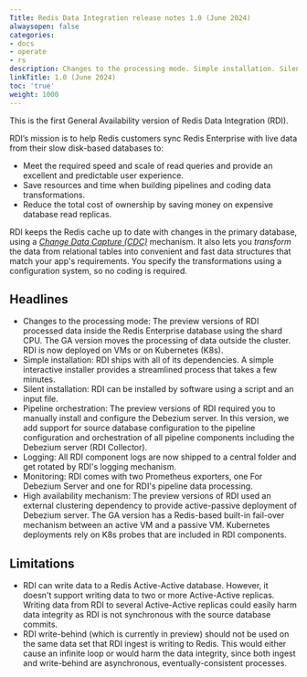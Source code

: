```yaml
---
Title: Redis Data Integration release notes 1.0 (June 2024)
alwaysopen: false
categories:
- docs
- operate
- rs
description: Changes to the processing mode. Simple installation. Silent installation. Pipeline orchestration. Logging. Monitoring. High availability mechanism.
linkTitle: 1.0 (June 2024)
toc: 'true'
weight: 1000
---
```


This is the first General Availability version of Redis Data Integration (RDI).

RDI’s mission is to help Redis customers sync Redis Enterprise with live data from their slow disk-based databases to:

- Meet the required speed and scale of read queries and provide an excellent and predictable user experience.
- Save resources and time when building pipelines and coding data transformations.
- Reduce the total cost of ownership by saving money on expensive database read replicas.

RDI keeps the Redis cache up to date with changes in the primary database, using a
[_Change Data Capture (CDC)_](https://en.wikipedia.org/wiki/Change_data_capture) mechanism.
It also lets you _transform_ the data from relational tables into convenient
and fast data structures that match your app's requirements. You specify the
transformations using a configuration system, so no coding is required.

## Headlines

- Changes to the processing mode: The preview versions of RDI processed data inside the Redis Enterprise database using the shard CPU. The GA version moves the processing of data outside the cluster. RDI is now deployed on VMs or on Kubernetes (K8s).
- Simple installation: RDI ships with all of its dependencies. A simple interactive installer provides a streamlined process that takes a few minutes.
- Silent installation: RDI can be installed by software using a script and an input file.
- Pipeline orchestration: The preview versions of RDI required you to manually install and configure the Debezium server. In this version, we add support for source database configuration to the pipeline configuration and orchestration of all pipeline components including the Debezium server (RDI Collector).
- Logging: All RDI component logs are now shipped to a central folder and get rotated by RDI's logging mechanism.
- Monitoring: RDI comes with two Prometheus exporters, one For Debezium Server and one for RDI's pipeline data processing.
- High availability mechanism: The preview versions of RDI used an external clustering dependency to provide active-passive deployment of Debezium server. The GA version has a Redis-based built-in fail-over mechanism between an active VM and a passive VM. Kubernetes deployments rely on K8s probes that are included in RDI components.

## Limitations

- RDI can write data to a Redis Active-Active database. However, it doesn't support writing data to two or more Active-Active replicas. Writing data from RDI to several Active-Active replicas could easily harm data integrity as RDI is not synchronous with the source database commits.
- RDI write-behind (which is currently in preview) should not be used on the same data set that RDI ingest is writing to Redis. This would either cause an infinite loop or would harm the data integrity, since both ingest and write-behind are asynchronous, eventually-consistent processes.